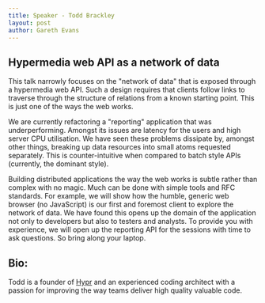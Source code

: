 ```yaml
---
title: Speaker - Todd Brackley
layout: post
author: Gareth Evans
---
```


## Hypermedia web API as a network of data

This talk narrowly focuses on the "network of data" that is exposed through a hypermedia web API. Such a design requires that clients follow links to traverse through the structure of relations from a known starting point. This is just one of the ways the web works.


We are currently refactoring a "reporting" application that was underperforming. Amongst its issues are latency for the users and high server CPU utilisation. We have seen these problems dissipate by, amongst other things, breaking up data resources into small atoms requested separately. This is counter-intuitive when compared to batch style APIs (currently, the dominant style).

Building distributed applications the way the web works is subtle rather than complex with no magic. Much can be done with simple tools and RFC standards. For example, we will show how the humble, generic web browser (no JavaScript) is our first and foremost client to explore the network of data. We have found this opens up the domain of the application not only to developers but also to testers and analysts. To provide you with experience, we will open up the reporting API for the sessions with time to ask questions. So bring along your laptop.

## Bio:

Todd is a founder of [Hypr](https://hypr.nz/) and an experienced coding architect with a passion for improving the way teams deliver high quality valuable code.